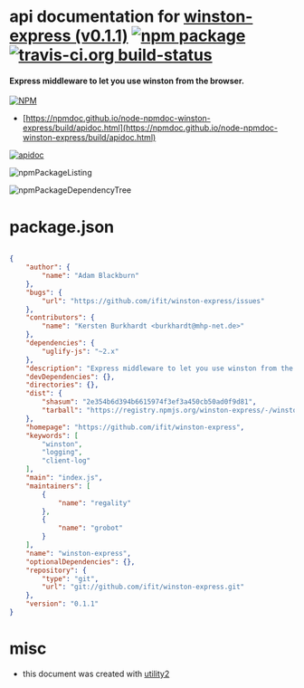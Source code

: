 # api documentation for  [winston-express (v0.1.1)](https://github.com/ifit/winston-express)  [![npm package](https://img.shields.io/npm/v/npmdoc-winston-express.svg?style=flat-square)](https://www.npmjs.org/package/npmdoc-winston-express) [![travis-ci.org build-status](https://api.travis-ci.org/npmdoc/node-npmdoc-winston-express.svg)](https://travis-ci.org/npmdoc/node-npmdoc-winston-express)
#### Express middleware to let you use winston from the browser.

[![NPM](https://nodei.co/npm/winston-express.png?downloads=true&downloadRank=true&stars=true)](https://www.npmjs.com/package/winston-express)

- [https://npmdoc.github.io/node-npmdoc-winston-express/build/apidoc.html](https://npmdoc.github.io/node-npmdoc-winston-express/build/apidoc.html)

[![apidoc](https://npmdoc.github.io/node-npmdoc-winston-express/build/screenCapture.buildCi.browser.%252Ftmp%252Fbuild%252Fapidoc.html.png)](https://npmdoc.github.io/node-npmdoc-winston-express/build/apidoc.html)

![npmPackageListing](https://npmdoc.github.io/node-npmdoc-winston-express/build/screenCapture.npmPackageListing.svg)

![npmPackageDependencyTree](https://npmdoc.github.io/node-npmdoc-winston-express/build/screenCapture.npmPackageDependencyTree.svg)



# package.json

```json

{
    "author": {
        "name": "Adam Blackburn"
    },
    "bugs": {
        "url": "https://github.com/ifit/winston-express/issues"
    },
    "contributors": {
        "name": "Kersten Burkhardt <burkhardt@mhp-net.de>"
    },
    "dependencies": {
        "uglify-js": "~2.x"
    },
    "description": "Express middleware to let you use winston from the browser.",
    "devDependencies": {},
    "directories": {},
    "dist": {
        "shasum": "2e354b6d394b6615974f3ef3a450cb50ad0f9d81",
        "tarball": "https://registry.npmjs.org/winston-express/-/winston-express-0.1.1.tgz"
    },
    "homepage": "https://github.com/ifit/winston-express",
    "keywords": [
        "winston",
        "logging",
        "client-log"
    ],
    "main": "index.js",
    "maintainers": [
        {
            "name": "regality"
        },
        {
            "name": "grobot"
        }
    ],
    "name": "winston-express",
    "optionalDependencies": {},
    "repository": {
        "type": "git",
        "url": "git://github.com/ifit/winston-express.git"
    },
    "version": "0.1.1"
}
```



# misc
- this document was created with [utility2](https://github.com/kaizhu256/node-utility2)
